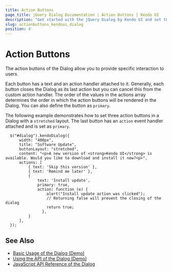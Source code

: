 ```yaml
---
title: Action Buttons
page_title: jQuery Dialog Documentation | Action Buttons | Kendo UI
description: "Get started with the jQuery Dialog by Kendo UI and set the action buttons of the widget."
slug: actionbuttons_kendoui_dialog
position: 4
---
```


# Action Buttons

The action buttons of the Dialog allow you to provide specific interaction to users.

Each button has a text and an action handler attached to it. Generally, each button closes the Dialog as its last action but you can cancel this from the custom action handler. The order of the values in the actions array determines the order in which the action buttons will be rendered in the Dialog. You can also define the button as `primary`.

The following example demonstrates how to set three action buttons in a Dialog with a `stretched` layout. The last button has an `action` event handler attached and is set as `primary`.

      $("#dialog").kendoDialog({
          width: "400px",
          title: "Software Update",
          buttonLayout: "stretched",
          content: "<p>A new version of <strong>Kendo UI</strong> is available. Would you like to download and install it now?<p>",
          actions: [
              { text: 'Skip this version' },
              { text: 'Remind me later' },
              {
                  text: 'Install update',
                  primary: true,
                  action: function (e) {
                      alert("Install update action was clicked");
                      // Returning false will prevent the closing of the dialog
                      return true;
                    },
              }
          ],
      });

## See Also

* [Basic Usage of the Dialog (Demo)](https://demos.telerik.com/kendo-ui/dialog/index)
* [Using the API of the Dialog (Demo)](https://demos.telerik.com/kendo-ui/dialog/api)
* [JavaScript API Reference of the Dialog](/api/javascript/ui/dialog)

